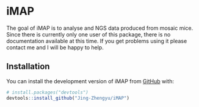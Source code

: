 
<!-- README.md is generated from README.Rmd. Please edit that file -->

# iMAP

<!-- badges: start -->
<!-- badges: end -->

The goal of iMAP is to analyse and NGS data produced from mosaic mice.
Since there is currently only one user of this package, there is no
documentation available at this time. If you get problems using it
please contact me and I will be happy to help.

## Installation

You can install the development version of iMAP from
[GitHub](https://github.com/) with:

``` r
# install.packages("devtools")
devtools::install_github("Jing-Zhengyu/iMAP")
```
